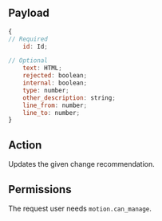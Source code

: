 ## Payload
```js
{
// Required
    id: Id;

// Optional
    text: HTML;
    rejected: boolean;
    internal: boolean;
    type: number;
    other_description: string;
    line_from: number;
    line_to: number;
}
```

## Action
Updates the given change recommendation.

## Permissions
The request user needs `motion.can_manage`.
